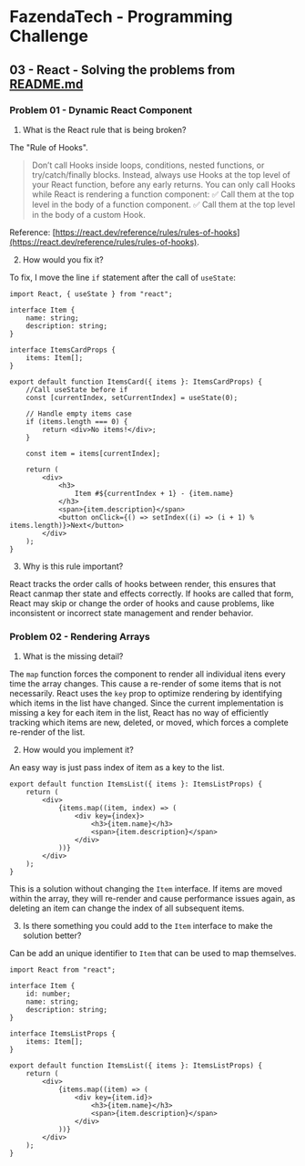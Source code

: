 <!-- @format -->

# FazendaTech - Programming Challenge

## 03 - React - Solving the problems from [README.md](README.md)

### Problem 01 - Dynamic React Component

1. What is the React rule that is being broken?

The "Rule of Hooks".

> Don’t call Hooks inside loops, conditions, nested functions, or try/catch/finally blocks.
> Instead, always use Hooks at the top level of your React function, before any early returns.
> You can only call Hooks while React is rendering a function component:
> ✅ Call them at the top level in the body of a function component.
> ✅ Call them at the top level in the body of a custom Hook.

Reference: [https://react.dev/reference/rules/rules-of-hooks](https://react.dev/reference/rules/rules-of-hooks).

2. How would you fix it?

To fix, I move the line `if` statement after the call of `useState`:

```tsx
import React, { useState } from "react";

interface Item {
	name: string;
	description: string;
}

interface ItemsCardProps {
	items: Item[];
}

export default function ItemsCard({ items }: ItemsCardProps) {
	//Call useState before if
	const [currentIndex, setCurrentIndex] = useState(0);

	// Handle empty items case
	if (items.length === 0) {
		return <div>No items!</div>;
	}

	const item = items[currentIndex];

	return (
		<div>
			<h3>
				Item #${currentIndex + 1} - {item.name}
			</h3>
			<span>{item.description}</span>
			<button onClick={() => setIndex((i) => (i + 1) % items.length)}>Next</button>
		</div>
	);
}
```

3. Why is this rule important?

React tracks the order calls of hooks between render, this ensures that React canmap ther state and effects correctly. If hooks are called that form, React may skip or change the order of hooks and cause problems, like inconsistent or incorrect state management and render behavior.

### Problem 02 - Rendering Arrays

1. What is the missing detail?

The `map` function forces the component to render all individual itens every time the array changes. This cause a re-render of some items that is not necessarily. React uses the `key` prop to optimize rendering by identifying which items in the list have changed. Since the current implementation is missing a key for each item in the list, React has no way of efficiently tracking which items are new, deleted, or moved, which forces a complete re-render of the list.

2. How would you implement it?

An easy way is just pass index of item as a key to the list.

```tsx
export default function ItemsList({ items }: ItemsListProps) {
	return (
		<div>
			{items.map((item, index) => (
				<div key={index}>
					<h3>{item.name}</h3>
					<span>{item.description}</span>
				</div>
			))}
		</div>
	);
}
```

This is a solution without changing the `Item` interface. If items are moved within the array, they will re-render and cause performance issues again, as deleting an item can change the index of all subsequent items.

3. Is there something you could add to the `Item` interface to make the solution better?

Can be add an unique identifier to `Item` that can be used to map themselves.

```tsx
import React from "react";

interface Item {
	id: number;
	name: string;
	description: string;
}

interface ItemsListProps {
	items: Item[];
}

export default function ItemsList({ items }: ItemsListProps) {
	return (
		<div>
			{items.map((item) => (
				<div key={item.id}>
					<h3>{item.name}</h3>
					<span>{item.description}</span>
				</div>
			))}
		</div>
	);
}
```
